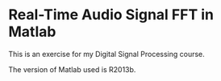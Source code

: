 # Real-Time Audio Signal FFT in Matlab
This is an exercise for my Digital Signal Processing course.

The version of Matlab used is R2013b.
